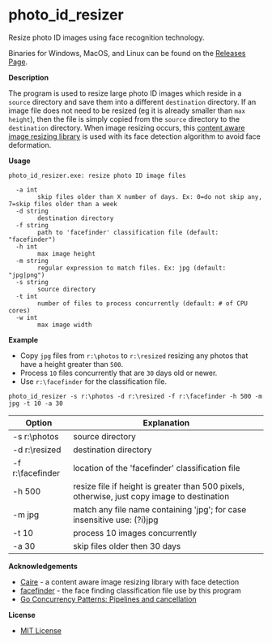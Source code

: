 # photo_id_resizer
Resize photo ID images using face recognition technology.

Binaries for Windows, MacOS, and Linux can be found on the [Releases Page](https://github.com/jftuga/photo_id_resizer/releases).

**Description**

The program is used to resize large photo ID images which reside in a `source` directory and save them into a different
`destination` directory.  If an image file does not need to be resized (eg it is already smaller than `max height`), then the
file is simply copied from the `source` directory to the `destination` directory.  When image resizing occurs, this [content aware image resizing library](https://github.com/esimov/caire) is used with its face detection algorithm to avoid face deformation.

**Usage**

```
photo_id_resizer.exe: resize photo ID image files

  -a int
    	skip files older than X number of days. Ex: 0=do not skip any, 7=skip files older than a week
  -d string
    	destination directory
  -f string
    	path to 'facefinder' classification file (default: "facefinder")
  -h int
    	max image height
  -m string
    	regular expression to match files. Ex: jpg (default: "jpg|png")
  -s string
    	source directory
  -t int
    	number of files to process concurrently (default: # of CPU cores)
  -w int
    	max image width
```

**Example**

* Copy `jpg` files from `r:\photos` to `r:\resized` resizing any photos that have a height greater than `500`.
* Process `10` files concurrently that are `30` days old or newer.
* Use `r:\facefinder` for the classification file.

```
photo_id_resizer -s r:\photos -d r:\resized -f r:\facefinder -h 500 -m jpg -t 10 -a 30
```

Option | Explanation
-------|------------
-s r:\photos | source directory
-d r:\resized | destination directory
-f r:\facefinder | location of the 'facefinder' classification file
-h 500 | resize file if height is greater than 500 pixels, otherwise, just copy image to destination
-m jpg | match any file name containing 'jpg'; for case insensitive use: (?i)jpg
-t 10 | process 10 images concurrently
-a 30 | skip files older then 30 days

**Acknowledgements**

* [Caire](https://github.com/esimov/caire) - a content aware image resizing library with face detection
* [facefinder](https://github.com/esimov/caire/blob/master/data/facefinder) -  the face finding classification file use by this program
* [Go Concurrency Patterns: Pipelines and cancellation](https://blog.golang.org/pipelines)

**License**

* [MIT License](LICENSE)
